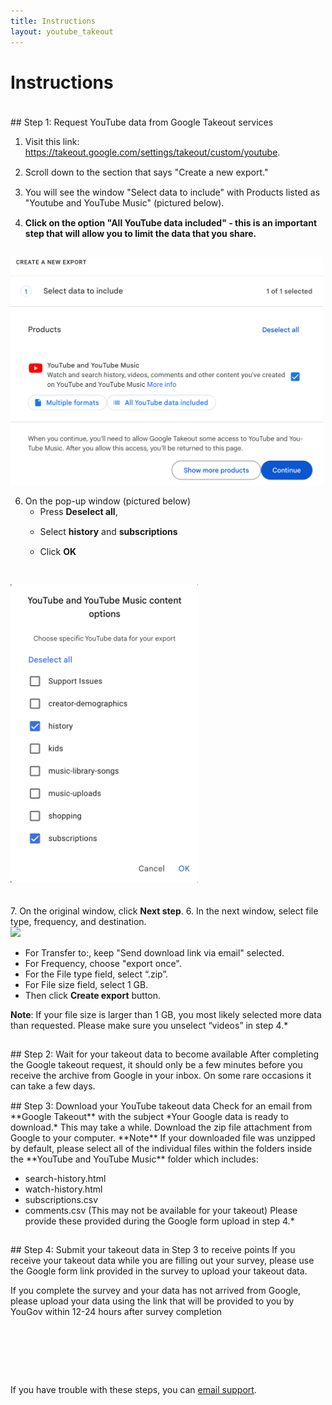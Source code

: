 ```yaml
---
title: Instructions
layout: youtube_takeout
---
```

<style>
ol li {padding-bottom:15px;}  
  
</style>  
# Instructions
<div style="padding-top:20px;"></div>
## Step 1: Request YouTube data from Google Takeout services

1. Visit this link: <a href="https://takeout.google.com/settings/takeout/custom/youtube" target="new">https://takeout.google.com/settings/takeout/custom/youtube</a>.
2. Scroll down to the section that says "Create a new export."
3. You will see the window "Select data to include" with Products listed as "Youtube and YouTube Music" (pictured below).
4. **Click on the option "All YouTube data included" - this is an important step that will allow you to limit the data that you share.**<br/>
<img src="images/yt-select_options.png" width="500" style="margin:auto;">

6. On the pop-up window (pictured below)
	* Press  **Deselect all**, 
	* Select **history** and **subscriptions**
	* Click  **OK**
	
<img src="images/yt-what_to_select_2.png" width="300" style="margin:auto;"><br/>
&nbsp;<br/>&nbsp;<br>
7. On the original window, click **Next step**.
6. In the next window, select file type, frequency, and destination.<br/>
<img src="images/choose_file_type.png" width="600" style="margin:auto;"><br/>
- For Transfer to:, keep "Send download link via email" selected.
- For Frequency, choose "export once".
- For the File type field, select “.zip”.
- For File size field, select 1 GB. 
- Then click **Create export** button.

**Note**: If your file size is larger than 1 GB, you most likely selected more data than requested. Please make sure you unselect “videos” in step 4.*
<div style="padding-top:15px;"></div>
## Step 2: Wait for your takeout data to become available
After completing the Google takeout request, it should only be a few minutes before you receive the archive from Google in your inbox. On some rare occasions it can take a few days.
<div style="padding-top:15px;"></div>
## Step 3: Download your YouTube takeout data
Check for an email from **Google Takeout** with the subject *Your Google data is ready to download.* This may take a while.
Download the zip file attachment from Google to your computer. 
**Note** 
If your downloaded file was unzipped by default, please select all of the individual files within the folders inside the **YouTube and YouTube Music** folder which includes:

* search-history.html
* watch-history.html
* subscriptions.csv 
* comments.csv (This may not be available for your takeout) 
Please provide these provided during the Google form upload in step 4.*
<div style="padding-top:15px;"></div>
## Step 4: Submit your takeout data in Step 3 to receive points
If you receive your takeout data while you are filling out your survey, please use the Google form link provided in the survey to upload your takeout data.

If you complete the survey and your data has not arrived from Google, please upload your data using the link that will be provided to you by YouGov within 12-24 hours after survey completion 
<div style="padding-top:80px;"></div>

If you have trouble with these steps, you can <a href="mailto:csmapsupport@nyu.edu">email support</a>. 



